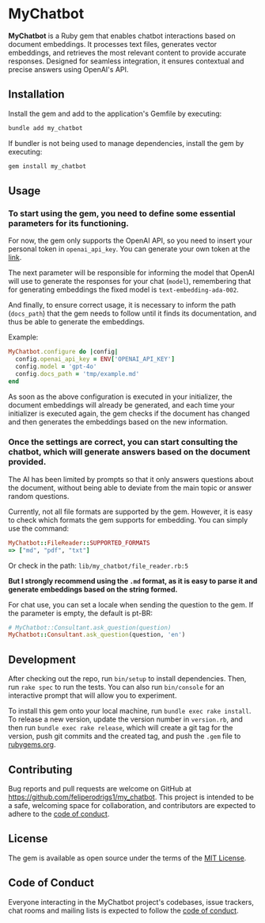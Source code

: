 # MyChatbot

**MyChatbot** is a Ruby gem that enables chatbot interactions based on document embeddings. It processes text files, generates vector embeddings, and retrieves the most relevant content to provide accurate responses. Designed for seamless integration, it ensures contextual and precise answers using OpenAI's API.

## Installation

Install the gem and add to the application's Gemfile by executing:

```bash
bundle add my_chatbot
```

If bundler is not being used to manage dependencies, install the gem by executing:

```bash
gem install my_chatbot
```

## Usage

### To start using the gem, you need to define some essential parameters for its functioning. 

For now, the gem only supports the OpenAI API, so you need to insert your personal token in `openai_api_key`. You can generate your own token at the [link](https://platform.openai.com/api-keys).

The next parameter will be responsible for informing the model that OpenAI will use to generate the responses for your chat (`model`), remembering that for generating embeddings the fixed model is `text-embedding-ada-002`.

And finally, to ensure correct usage, it is necessary to inform the path (`docs_path`) that the gem needs to follow until it finds its documentation, and thus be able to generate the embeddings.

Example:
```ruby
MyChatbot.configure do |config|
  config.openai_api_key = ENV['OPENAI_API_KEY']
  config.model = 'gpt-4o'
  config.docs_path = 'tmp/example.md'
end
```

As soon as the above configuration is executed in your initializer, the document embeddings will already be generated, and each time your initializer is executed again, the gem checks if the document has changed and then generates the embeddings based on the new information.

### Once the settings are correct, you can start consulting the chatbot, which will generate answers based on the document provided.

The AI ​​has been limited by prompts so that it only answers questions about the document, without being able to deviate from the main topic or answer random questions.

Currently, not all file formats are supported by the gem. However, it is easy to check which formats the gem supports for embedding. You can simply use the command:
```ruby
MyChatbot::FileReader::SUPPORTED_FORMATS
=> ["md", "pdf", "txt"]
```
Or check in the path: `lib/my_chatbot/file_reader.rb:5`

**But I strongly recommend using the `.md` format, as it is easy to parse it and generate embeddings based on the string formed.**

For chat use, you can set a locale when sending the question to the gem. If the parameter is empty, the default is pt-BR:
```ruby
# MyChatbot::Consultant.ask_question(question)
MyChatbot::Consultant.ask_question(question, 'en')
```

## Development

After checking out the repo, run `bin/setup` to install dependencies. Then, run `rake spec` to run the tests. You can also run `bin/console` for an interactive prompt that will allow you to experiment.

To install this gem onto your local machine, run `bundle exec rake install`. To release a new version, update the version number in `version.rb`, and then run `bundle exec rake release`, which will create a git tag for the version, push git commits and the created tag, and push the `.gem` file to [rubygems.org](https://rubygems.org).

## Contributing

Bug reports and pull requests are welcome on GitHub at https://github.com/feliperodrigs1/my_chatbot. This project is intended to be a safe, welcoming space for collaboration, and contributors are expected to adhere to the [code of conduct](https://github.com/feliperodrigs1/my_chatbot/blob/master/CODE_OF_CONDUCT.md).

## License

The gem is available as open source under the terms of the [MIT License](https://opensource.org/licenses/MIT).

## Code of Conduct

Everyone interacting in the MyChatbot project's codebases, issue trackers, chat rooms and mailing lists is expected to follow the [code of conduct](https://github.com/feliperodrigs1/my_chatbot/blob/master/CODE_OF_CONDUCT.md).
